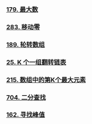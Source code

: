 ### [179. 最大数](https://leetcode.cn/problems/largest-number/)

### [283. 移动零](https://leetcode.cn/problems/move-zeroes/)

### [189. 轮转数组](https://leetcode.cn/problems/rotate-array/)

### [25. K 个一组翻转链表](https://leetcode.cn/problems/reverse-nodes-in-k-group/)

### [215. 数组中的第K个最大元素](https://leetcode.cn/problems/kth-largest-element-in-an-array/)

### [704. 二分查找](https://leetcode.cn/problems/binary-search/)

### [162. 寻找峰值](https://leetcode.cn/problems/find-peak-element/)